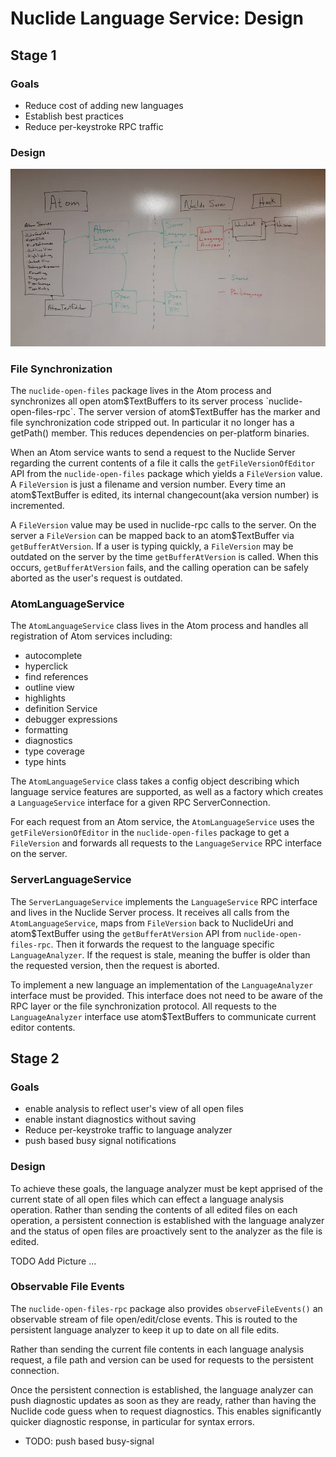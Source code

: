 # Nuclide Language Service: Design

## Stage 1
### Goals
- Reduce cost of adding new languages
- Establish best practices
- Reduce per-keystroke RPC traffic

### Design

![Language Service Design](./design.jpg)

### File Synchronization

The `nuclide-open-files` package lives in the Atom process and synchronizes all open atom$TextBuffers
to its server process `nuclide-open-files-rpc`. The server version of atom$TextBuffer has the marker
and file synchronization code stripped out. In particular it no longer has a getPath() member.
This reduces dependencies on per-platform binaries.

When an Atom service wants to send a request to the Nuclide Server regarding the current contents of
a file it calls the `getFileVersionOfEditor` API from the `nuclide-open-files` package which
yields a `FileVersion` value. A `FileVersion` is just a filename and version number. Every time
an atom$TextBuffer is edited, its internal changecount(aka version number) is incremented.

A `FileVersion` value may be used in nuclide-rpc calls to the server. On the server a `FileVersion`
can be mapped back to an atom$TextBuffer via `getBufferAtVersion`. If a user is typing quickly,
a `FileVersion` may be outdated on the server by the time `getBufferAtVersion` is called. When this
occurs, `getBufferAtVersion` fails, and the calling operation can be safely aborted as the user's
request is outdated.

### AtomLanguageService

The `AtomLanguageService` class lives in the Atom process and handles all registration of Atom services including:
- autocomplete
- hyperclick
- find references
- outline view
- highlights
- definition Service
- debugger expressions
- formatting
- diagnostics
- type coverage
- type hints

The `AtomLanguageService` class takes a config object describing which language service features are
supported, as well as a factory which creates a `LanguageService` interface for a given RPC ServerConnection.

For each request from an Atom service, the `AtomLanguageService` uses the `getFileVersionOfEditor` in the
 `nuclide-open-files` package to get a `FileVersion` and forwards all requests to the
 `LanguageService` RPC interface on the server.

### ServerLanguageService

The `ServerLanguageService` implements the `LanguageService` RPC interface and lives in the
Nuclide Server process. It receives all calls from the `AtomLanguageService`, maps from `FileVersion`
back to NuclideUri and atom$TextBuffer using the `getBufferAtVersion` API from `nuclide-open-files-rpc`.
Then it forwards the request to the language specific `LanguageAnalyzer`. If the request is stale,
meaning the buffer is older than the requested version, then the request is aborted.

To implement a new language an implementation of the `LanguageAnalyzer` interface must be provided.
This interface does not need to be aware of the RPC layer or the file synchronization protocol.
All requests to the `LanguageAnalyzer` interface use atom$TextBuffers to communicate current editor
contents.

## Stage 2
### Goals
- enable analysis to reflect user's view of all open files
- enable instant diagnostics without saving
- Reduce per-keystroke traffic to language analyzer
- push based busy signal notifications

### Design

To achieve these goals, the language analyzer must be kept apprised of the current state of all open
files which can effect a language analysis operation. Rather than sending the contents of all edited
files on each operation, a persistent connection is established with the language analyzer and the
status of open files are proactively sent to the analyzer as the file is edited.

TODO Add Picture ...

### Observable File Events

The `nuclide-open-files-rpc` package also provides `observeFileEvents()` an observable stream of
file open/edit/close events. This is routed to the persistent language analyzer to keep it up to
date on all file edits.

Rather than sending the current file contents in each language analysis request, a file path and
version can be used for requests to the persistent connection.

Once the persistent connection is established, the language analyzer can push diagnostic updates
as soon as they are ready, rather than having the Nuclide code guess when to request diagnostics.
This enables significantly quicker diagnostic response, in particular for syntax errors.

- TODO: push based busy-signal
